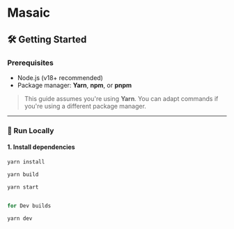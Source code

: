 # Masaic 



## 🛠️ Getting Started

### Prerequisites

- Node.js (v18+ recommended)
- Package manager: **Yarn**, **npm**, or **pnpm**

> This guide assumes you're using **Yarn**. You can adapt commands if you're using a different package manager.

---

### 🚀 Run Locally

#### 1. Install dependencies

```bash
yarn install

yarn build

yarn start


for Dev builds

yarn dev
